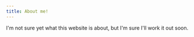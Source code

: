 ```yaml
---
title: About me!
---
```


I'm not sure yet what this website is about, but I'm sure I'll work it out soon.

